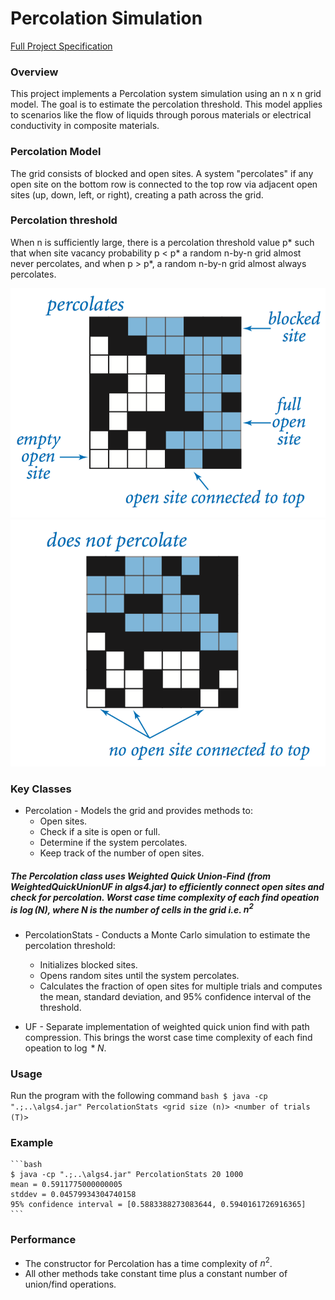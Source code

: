 # Percolation Simulation

[Full Project Specification](https://coursera.cs.princeton.edu/algs4/assignments/percolation/specification.php)

### Overview
This project implements a Percolation system simulation using an n x n grid model. The goal is to estimate the percolation threshold. This model applies to scenarios like the flow of liquids through porous materials or electrical conductivity in composite materials.

### Percolation Model
The grid consists of blocked and open sites. A system "percolates" if any open site on the bottom row is connected to the top row via adjacent open sites (up, down, left, or right), creating a path across the grid.

### Percolation threshold
When n is sufficiently large, there is a percolation threshold value p* such that when site vacancy probability p < p* a random n-by-n grid almost never percolates, and when p > p*, a random n-by-n grid almost always percolates. 

![Percolates](image.png) ![Does not percolate](image-2.png)

### Key Classes
- Percolation - Models the grid and provides methods to:
    - Open sites.
    - Check if a site is open or full.
    - Determine if the system percolates.
    - Keep track of the number of open sites.
##### The Percolation class uses Weighted Quick Union-Find (from WeightedQuickUnionUF in algs4.jar) to efficiently connect open sites and check for percolation. Worst case time complexity of each find opeation is $\log(N)$, where N is the number of cells in the grid i.e. $n^2$

- PercolationStats - Conducts a Monte Carlo simulation to estimate the percolation threshold:
    - Initializes blocked sites.
    - Opens random sites until the system percolates.
    - Calculates the fraction of open sites for multiple trials and computes the mean, standard deviation, and 95% confidence interval of the threshold.

- UF - Separate implementation of weighted quick union find with path compression. This brings the worst case time complexity of each find opeation to $\log*{N}$.

### Usage
Run the program with the following command
    ```bash
    $ java -cp ".;..\algs4.jar" PercolationStats <grid size (n)> <number of trials (T)>
    ```

### Example
    ```bash
    $ java -cp ".;..\algs4.jar" PercolationStats 20 1000
    mean = 0.5911775000000005
    stddev = 0.04579934304740158
    95% confidence interval = [0.5883388273083644, 0.5940161726916365]
    ```

### Performance
- The constructor for Percolation has a time complexity of $n^2$.
- All other methods take constant time plus a constant number of union/find operations.